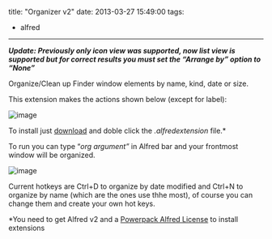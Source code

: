 title: "Organizer v2"
date: 2013-03-27 15:49:00
tags:
- alfred
---

**_Update: Previously only icon view was supported, now list view is supported but for correct results you must set the &ldquo;Arrange by&rdquo; option to &ldquo;None&rdquo;_**

<span>Organize/Clean up Finder window elements by name, kind, date or size.</span>

This extension makes the actions shown below (except for label):

![image](http://media.tumblr.com/0e4c2797fe37563ea1771477499efd34/tumblr_inline_mkc5q8rAJ51qz4rgp.png)

<!-- more -->

To install just [<span class="s1">download</span>](https://dl.dropbox.com/u/6859729/Alfred%20v2%20Extensions/Organizer.alfredworkflow) and doble click the _.alfredextension_ file.*

To run you can type &ldquo;_org argument&rdquo;_ in Alfred bar and your frontmost window will be organized.

![image](http://media.tumblr.com/e7af8e96aea20c30b616b90d199b2187/tumblr_inline_mkc5qkvSjq1qz4rgp.png)

Current hotkeys are Ctrl+D to organize by date modified and Ctrl+N to organize by name (which are the ones use thhe most), of course you can change them and create your own hot keys.

*You need to get Alfred v2 and a [<span class="s1">Powerpack Alfred License</span>](http://www.alfredapp.com/) to install extensions
